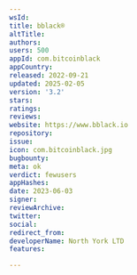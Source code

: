 ```yaml
---
wsId: 
title: bblack®
altTitle: 
authors: 
users: 500
appId: com.bitcoinblack
appCountry: 
released: 2022-09-21
updated: 2025-02-05
version: '3.2'
stars: 
ratings: 
reviews: 
website: https://www.bblack.io
repository: 
issue: 
icon: com.bitcoinblack.jpg
bugbounty: 
meta: ok
verdict: fewusers
appHashes: 
date: 2023-06-03
signer: 
reviewArchive: 
twitter: 
social: 
redirect_from: 
developerName: North York LTD
features: 

---
```


